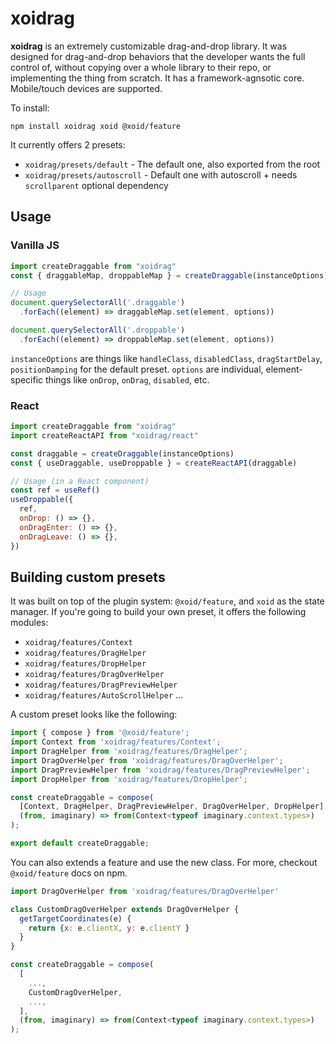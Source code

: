 # xoidrag

**xoidrag** is an extremely customizable drag-and-drop library. It was designed for drag-and-drop behaviors that the developer wants the full control of, without copying over a whole library to their repo, or implementing the thing from scratch. It has a framework-agnsotic core. Mobile/touch devices are supported.

To install:
```
npm install xoidrag xoid @xoid/feature
```

It currently offers 2 presets:
- `xoidrag/presets/default` - The default one, also exported from the root
- `xoidrag/presets/autoscroll` - Default one with autoscroll + needs `scrollparent` optional dependency

## Usage

### Vanilla JS

```js
import createDraggable from "xoidrag"
const { draggableMap, droppableMap } = createDraggable(instanceOptions)

// Usage
document.querySelectorAll('.draggable')
  .forEach((element) => draggableMap.set(element, options))

document.querySelectorAll('.droppable')
  .forEach((element) => droppableMap.set(element, options))
```

`instanceOptions` are things like `handleClass`, `disabledClass`, `dragStartDelay`, `positionDamping` for the default preset. `options` are individual, element-specific things like `onDrop`, `onDrag`, `disabled`, etc.

### React

```js
import createDraggable from "xoidrag"
import createReactAPI from "xoidrag/react"

const draggable = createDraggable(instanceOptions)
const { useDraggable, useDroppable } = createReactAPI(draggable)

// Usage (in a React component)
const ref = useRef()
useDroppable({
  ref,
  onDrop: () => {},
  onDragEnter: () => {},
  onDragLeave: () => {},
})

```

## Building custom presets

It was built on top of the plugin system: `@xoid/feature`, and `xoid` as the state manager. If you're going to build your own preset, it offers the following modules:

- `xoidrag/features/Context`
- `xoidrag/features/DragHelper`
- `xoidrag/features/DropHelper`
- `xoidrag/features/DragOverHelper`
- `xoidrag/features/DragPreviewHelper`
- `xoidrag/features/AutoScrollHelper`
...

A custom preset looks like the following:

```js
import { compose } from '@xoid/feature';
import Context from 'xoidrag/features/Context';
import DragHelper from 'xoidrag/features/DragHelper';
import DragOverHelper from 'xoidrag/features/DragOverHelper';
import DragPreviewHelper from 'xoidrag/features/DragPreviewHelper';
import DropHelper from 'xoidrag/features/DropHelper';

const createDraggable = compose(
  [Context, DragHelper, DragPreviewHelper, DragOverHelper, DropHelper],
  (from, imaginary) => from(Context<typeof imaginary.context.types>)
);

export default createDraggable;
```

You can also extends a feature and use the new class. For more, checkout `@xoid/feature` docs on npm.

```js
import DragOverHelper from 'xoidrag/features/DragOverHelper'

class CustomDragOverHelper extends DragOverHelper {
  getTargetCoordinates(e) {
    return {x: e.clientX, y: e.clientY }
  }
}

const createDraggable = compose(
  [
    ...,
    CustomDragOverHelper,
    ...,
  ],
  (from, imaginary) => from(Context<typeof imaginary.context.types>)
);

```